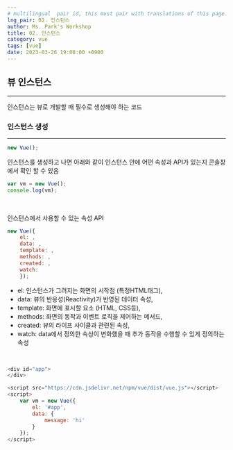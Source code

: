 ```yaml
---
# multilingual  pair id, this must pair with translations of this page. (This name must be unique)
lng_pair: 02. 인스턴스
author: Ms. Park's Workshop
title: 02. 인스턴스
category: vue
tags: [vue]
date: 2023-03-26 19:08:00 +0900
---
```


<h2>뷰 인스턴스</h2><hr/>
인스턴스는 뷰로 개발할 때 필수로 생성해야 하는 코드

<h3>인스턴스 생성</h3><hr/>

```javascript
new Vue();
```

인스턴스를 생성하고 나면 아래와 같이 인스턴스 안에 어떤 속성과 API가 있는지 콘솔창에서 확인 할 수 있음
```javascript
var vm = new Vue();
console.log(vm);
```
<br/>

인스턴스에서 사용할 수 있는 속성 API
```javascript
new Vue({
    el: ,
    data: ,
    template: ,
    methods: ,
    created: ,
    watch: 
    });
```
- el: 인스턴스가 그려지는 화면의 시작점 (특정HTML태그),
- data: 뷰의 반응성(Reactivity)가 반영된 데이터 속성,
- template: 화면에 표시할 요소 (HTML, CSS등),
- methods: 화면의 동작과 이벤트 로직을 제어하는 메서드,
- created: 뷰의 라이프 사이클과 관련된 속성,
- watch: data에서 정의한 속싱이 변화했을 때 추가 동작을 수행할 수 있게 정의하는 속성
<br/>

```javascript
<div id="app">
</div>

<script src="https://cdn.jsdelivr.net/npm/vue/dist/vue.js"></script>
<script>
    var vm = new Vue({
        el: '#app',
        data: {
            message: 'hi'
        }
    });
</script>
```